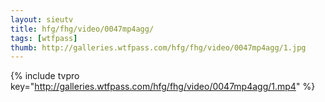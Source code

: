 ```yaml
--- 
layout: sieutv
title: hfg/fhg/video/0047mp4agg/
tags: [wtfpass]
thumb: http://galleries.wtfpass.com/hfg/fhg/video/0047mp4agg/1.jpg
---
```

{% include tvpro key="http://galleries.wtfpass.com/hfg/fhg/video/0047mp4agg/1.mp4" %} 
